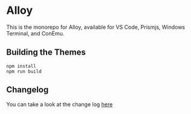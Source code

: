 # Alloy

This is the monorepo for Alloy, available for VS Code, Prismjs, Windows Terminal, and ConEmu.

## Building the Themes

```
npm install
npm run build
```

## Changelog
You can take a look at the change log [here](CHANGELOG.md)
